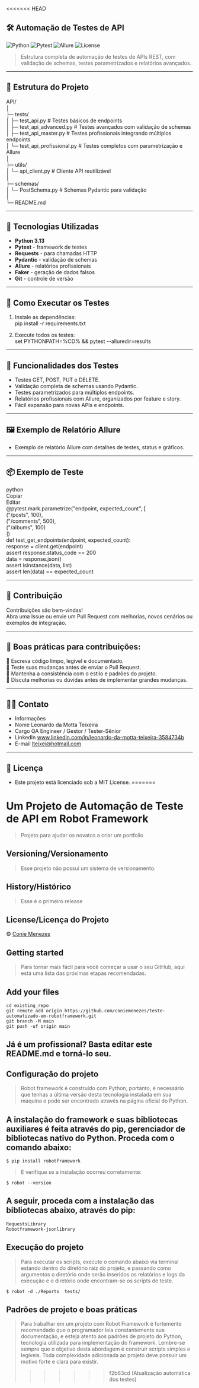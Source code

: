 <<<<<<< HEAD
## 🛠️ Automação de Testes de API

![Python](https://img.shields.io/badge/Python-3.13-blue?logo=python)
![Pytest](https://img.shields.io/badge/Pytest-7.4.0-orange?logo=pytest)
![Allure](https://img.shields.io/badge/Allure-2.15.0-red)
![License](https://img.shields.io/badge/License-MIT-green)

> Estrutura completa de automação de testes de APIs REST, com validação de schemas, testes parametrizados e relatórios avançados.

---

## 📂 Estrutura do Projeto

API/  
│  
├─ tests/  
│ ├─ test_api.py # Testes básicos de endpoints  
│ ├─ test_api_advanced.py # Testes avançados com validação de schemas  
│ ├─ test_api_master.py # Testes profissionais integrando múltiplos endpoints  
│ └─ test_api_profissional.py # Testes completos com parametrização e Allure  
│  
├─ utils/  
│ └─ api_client.py # Cliente API reutilizável  
│  
├─ schemas/  
│ └─ PostSchema.py # Schemas Pydantic para validação  
│  
└─ README.md  

---

## 🚀 Tecnologias Utilizadas

- **Python 3.13**  
- **Pytest** - framework de testes  
- **Requests** - para chamadas HTTP  
- **Pydantic** - validação de schemas  
- **Allure** - relatórios profissionais  
- **Faker** - geração de dados falsos  
- **Git** - controle de versão  

---

## 🧪 Como Executar os Testes

1. Instale as dependências:  
pip install -r requirements.txt  

2. Execute todos os testes:  
set PYTHONPATH=%CD% && pytest --alluredir=results  

---

## 🔹 Funcionalidades dos Testes

- Testes GET, POST, PUT e DELETE.  
- Validação completa de schemas usando Pydantic.  
- Testes parametrizados para múltiplos endpoints.  
- Relatórios profissionais com Allure, organizados por feature e story.  
- Fácil expansão para novas APIs e endpoints.  

---

## 🖼️ Exemplo de Relatório Allure

- Exemplo de relatório Allure com detalhes de testes, status e gráficos.

---

## 📦 Exemplo de Teste
python  
Copiar  
Editar  
@pytest.mark.parametrize("endpoint, expected_count", [  
    ("/posts", 100),  
    ("/comments", 500),  
    ("/albums", 100)  
])  
def test_get_endpoints(endpoint, expected_count):  
    response = client.get(endpoint)  
    assert response.status_code == 200  
    data = response.json()  
    assert isinstance(data, list)  
    assert len(data) == expected_count  

---

## 🤝 Contribuição

Contribuições são bem-vindas!  
Abra uma Issue ou envie um Pull Request com melhorias, novos cenários ou exemplos de integração.

---

## 🤝 Boas práticas para contribuições: 

📌 Escreva código limpo, legível e documentado.  
📌 Teste suas mudanças antes de enviar o Pull Request.  
📌 Mantenha a consistência com o estilo e padrões do projeto.  
📌 Discuta melhorias ou dúvidas antes de implementar grandes mudanças.

---

## 👩‍💻 Contato

- Informações	
- Nome	Leonardo da Motta Teixeira  
- Cargo	QA Engineer / Gestor / Tester-Sênior  
- LinkedIn	www.linkedin.com/in/leonardo-da-motta-teixeira-3584734b  
- E-mail	lteixei@hotmail.com  

---

## 📝 Licença

- Este projeto está licenciado sob a MIT License.
=======
# Um Projeto de Automação de Teste de API em Robot Framework
> Projeto para ajudar os novatos a criar um portfolio 

## Versioning/Versionamento
> Esse projeto não possui um sistema de versionamento.

## History/Histórico
> Esse é o primeiro release

## License/Licença do Projeto
© [Conie Menezes](http://coniemenezes.com/)

## Getting started
> Para tornar mais fácil para você começar a usar o seu GitHub, aqui está uma lista das próximas etapas recomendadas.

## Add your files
```
cd existing_repo
git remote add origin https://github.com/coniemenezes/teste-automatizado-em-robotframework.git
git branch -M main
git push -uf origin main
```

## Já é um profissional? Basta editar este README.md e torná-lo seu. 

## Configuração do projeto
>Robot framework é construído com Python, portanto, é necessário que tenhas a última versão desta tecnologia instalada em sua máquina e pode ser encontrado através na página oficial do Python.

## A instalação do framework e suas bibliotecas auxiliares é feita através do pip, gerenciador de bibliotecas nativo do Python. Proceda com o comando abaixo:
```
$ pip install robotframework
```
>E verifique se a instalação ocorreu corretamente:
```
$ robot --version
```
## A seguir, proceda com a instalação das bibliotecas abaixo, através do pip:
```
RequestsLibrary
Robotframework-jsonlibrary
```
## Execução do projeto
>Para executar os scripts, execute o comando abaixo via terminal estando dentro do diretório raiz do projeto, e passando como argumentos o diretório onde serão inseridos os relatórios e logs da execução e o diretório onde encontram-se os scripts de teste.
```
$ robot -d ./Reports  tests/
```
## Padrões de projeto e boas práticas
>Para trabalhar em um projeto com Robot Framework é fortemente recomendado que o programador leia constantemente sua documentação, e esteja atento aos padrões de projeto do Python, tecnologia utilizada para implementação do framework.
>Lembre-se sempre que o objetivo desta abordagem é construir scripts simples e legíveis. Toda complexidade adicionada ao projeto deve possuir um motivo forte e clara para existir.
>>>>>>> f2b63cd (Atualização automática dos testes)
